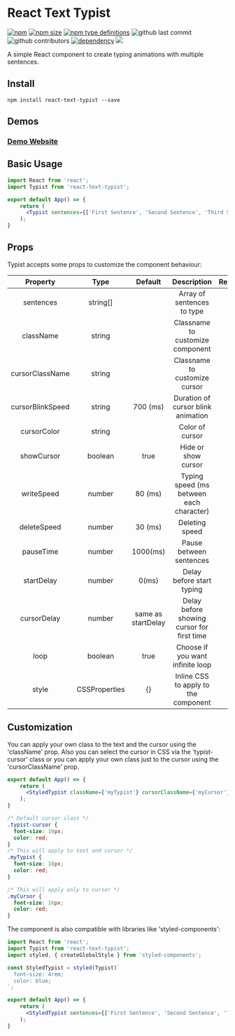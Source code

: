 # React Text Typist

[![npm](https://img.shields.io/npm/v/react-text-typist?logo=npm&style=flat-square)](https://www.npmjs.com/package/react-text-typist)
[![npm size](https://img.shields.io/bundlephobia/min/react-text-typist?label=size&logo=npm&style=flat-square)](https://www.npmjs.com/package/react-text-typist)
[![npm type definitions](https://img.shields.io/npm/types/react-text-typist?logo=npm&style=flat-square)](https://www.npmjs.com/package/react-text-typist)
![github last commit](https://img.shields.io/github/last-commit/BraisC/react-text-typist?logo=github&style=flat-square)
![github contributors](https://img.shields.io/github/contributors/braisc/react-text-typist?logo=github&style=flat-square)
[![dependency](https://img.shields.io/npm/dependency-version/react-text-typist/peer/react?style=flat-square)](https://reactjs.org/)
[![](https://img.shields.io/badge/Made%20for-React-61bdfb?logo=react&style=flat-square&logoColor=adbfb)](https://reactjs.org/)


A simple React component to create typing animations with multiple sentences.

## Install

```shell
npm install react-text-typist --save
```

## Demos

### <a href="https://react-text-typist.braiscao.dev" target="_blank">Demo Website</a>

## Basic Usage

```jsx
import React from 'react';
import Typist from 'react-text-typist';

export default App() => {
    return (
      <Typist sentences={['First Sentence', 'Second Sentence', 'Third Sentence']} loop={false} />
    );
}
```

## Props

Typist accepts some props to customize the component behaviour:

|     Property     |     Type      |      Default       |                Description                 | Required |
| :--------------: | :-----------: | :----------------: | :----------------------------------------: | :------: |
|    sentences     |   string[]    |                    |         Array of sentences to type         |   yes    |
|    className     |    string     |                    |      Classname to customize component      |    no    |
| cursorClassName  |    string     |                    |       Classname to customize cursor        |    no    |
| cursorBlinkSpeed |    string     |      700 (ms)      |     Duration of cursor blink animation     |    no    |
|   cursorColor    |    string     |                    |              Color of cursor               |    no    |
|    showCursor    |    boolean    |        true        |            Hide or show cursor             |    no    |
|    writeSpeed    |    number     |      80 (ms)       |  Typing speed (ms between each character)  |    no    |
|   deleteSpeed    |    number     |      30 (ms)       |               Deleting speed               |    no    |
|    pauseTime     |    number     |      1000(ms)      |          Pause between sentences           |    no    |
|    startDelay    |    number     |       0(ms)        |         Delay before start typing          |    no    |
|   cursorDelay    |    number     | same as startDelay | Delay before showing cursor for first time |    no    |
|       loop       |    boolean    |        true        |      Choose if you want infinite loop      |    no    |
|      style       | CSSProperties |         {}         |    Inline CSS to apply to the component    |    no    |

## Customization

You can apply your own class to the text and the cursor using the 'className' prop. Also you can select the cursor in CSS via the 'typist-cursor' class or you can apply your own class just to the cursor using the 'cursorClassName' prop.

```jsx
export default App() => {
    return (
      <StyledTypist className={'myTypist'} cursorClassName={'myCursor'} sentences={['First Sentence', 'Second Sentence', 'Third Sentence']} loop={false} />
    );
}
```

```css
/* Default cursor class */
.typist-cursor {
  font-size: 16px;
  color: red;
}
/* This will apply to text and cursor */
.myTypist {
  font-size: 16px;
  color: red;
}

/* This will apply only to cursor */
.myCursor {
  font-size: 16px;
  color: red;
}
```

The component is also compatible with libraries like 'styled-components':

```jsx
import React from 'react';
import Typist from 'react-text-typist';
import styled, { createGlobalStyle } from 'styled-components';

const StyledTypist = styled(Typist)`
  font-size: 4rem;
  color: blue;
`;

export default App() => {
    return (
      <StyledTypist sentences={['First Sentence', 'Second Sentence', 'Third Sentence']} loop={false} />
    );
}
```

